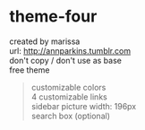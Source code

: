 # theme-four
created by marissa<br>
url: http://annparkins.tumblr.com<br>
don't copy / don't use as base<br>
free theme<br>
<blockquote>customizable colors<br>4 customizable links<br>
sidebar picture width: 196px<br>
search box (optional)<br>
</blockquote>
